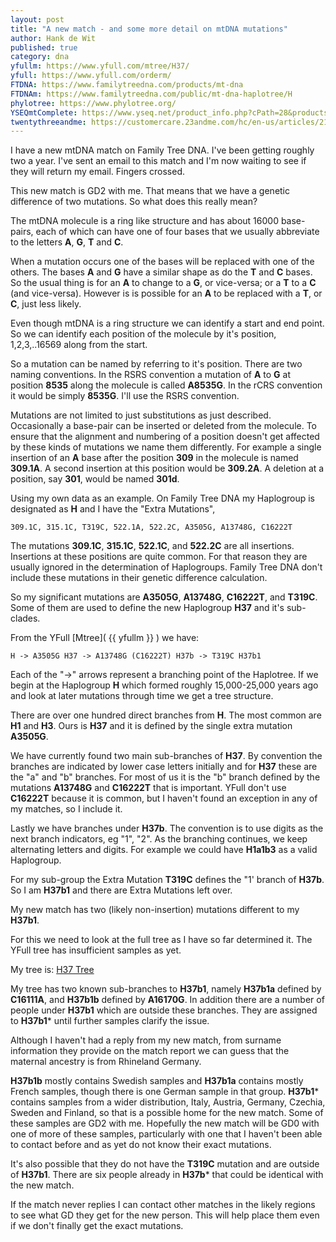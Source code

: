 ```yaml
---
layout: post
title: "A new match - and some more detail on mtDNA mutations"
author: Hank de Wit
published: true
category: dna
yfullm: https://www.yfull.com/mtree/H37/
yfull: https://www.yfull.com/orderm/
FTDNA: https://www.familytreedna.com/products/mt-dna
FTDNAm: https://www.familytreedna.com/public/mt-dna-haplotree/H
phylotree: https://www.phylotree.org/
YSEQmtComplete: https://www.yseq.net/product_info.php?cPath=28&products_id=38291&osCsid=46f722a4ee1facc677c4c4839f0131bb
twentythreeandme: https://customercare.23andme.com/hc/en-us/articles/212880257-Maternal-Haplogroups-mtDNA
---
```


I have a new mtDNA match on Family Tree DNA. I've been getting roughly two a year. I've sent an email to this match and I'm now waiting to see if they will return my email. Fingers crossed.

This new match is GD2 with me. That means that we have a genetic difference of two mutations. So what does this really mean?

The mtDNA molecule is a ring like structure and has about 16000 base-pairs, each of which can have one of four bases that we usually abbreviate to the letters **A**, **G**, **T** and **C**. 

When a mutation occurs one of the bases will be replaced with one of the others. The bases **A** and **G** have a similar shape as do the **T** and **C** bases. So the usual thing is for an **A** to change to a **G**, or vice-versa; or a **T** to a **C** (and vice-versa). However is is possible for an **A** to be replaced with a **T**, or **C**, just less likely. 

Even though mtDNA is a ring structure we can identify a start and end point. So we can identify each position of the molecule by it's position, 1,2,3,..16569 along from the start.

So a mutation can be named by referring to it's position. There are two naming conventions. In the RSRS convention a mutation of **A** to **G** at position **8535** along the molecule is called **A8535G**. In the rCRS convention it would be simply **8535G**. I'll use the RSRS convention.

Mutations are not limited to just substitutions as just described. Occasionally a base-pair can be inserted or deleted from the molecule. To ensure that the alignment and numbering of a position doesn't get affected by these kinds of mutations we name them differently. For example a single insertion of an **A** base after the position **309** in the molecule is named **309.1A**. A second insertion at this position would be **309.2A**. A deletion at a position, say **301**, would be named **301d**.

Using my own data as an example. On Family Tree DNA my Haplogroup is designated as **H** and I have the "Extra Mutations",  

    309.1C, 315.1C, T319C, 522.1A, 522.2C, A3505G, A13748G, C16222T

The mutations **309.1C**, **315.1C**, **522.1C**, and **522.2C** are all insertions. Insertions at these positions are quite common. For that reason they are usually ignored in the determination of Haplogroups. Family Tree DNA don't include these mutations in their genetic difference calculation.

So my significant mutations are **A3505G**, **A13748G**, **C16222T**, and **T319C**. Some of them are used to define the new Haplogroup **H37** and it's sub-clades.

From the YFull [Mtree]( {{ yfullm }} ) we have:

    H -> A3505G H37 -> A13748G (C16222T) H37b -> T319C H37b1

Each of the "->" arrows represent a branching point of the Haplotree. If we begin at the Haplogroup **H** which formed roughly 15,000-25,000 years ago and look at later mutations through time we get a tree structure. 

There are over one hundred direct branches from **H**. The most common are **H1** and **H3**. Ours is **H37** and it is defined by the single extra mutation **A3505G**. 

We have currently found two main sub-branches of **H37**. By convention the branches are indicated by lower case letters initially and for **H37** these are the "a" and "b" branches. For most of us it is the "b" branch defined by the mutations **A13748G** and **C16222T** that is important. YFull don't use **C16222T** because it is common, but I haven't found an exception in any of my matches, so I include it. 

Lastly we have branches under **H37b**. The convention is to use digits as the next branch indicators, eg "1", "2". As the branching continues, we keep alternating letters and digits. For example we could have **H1a1b3** as a valid Haplogroup. 

For my sub-group the Extra Mutation **T319C** defines the "1' branch of **H37b**. So I am **H37b1** and there are Extra Mutations left over.

My new match has two (likely non-insertion) mutations different to my **H37b1**. 

For this we need to look at the full tree as I have so far determined it. The YFull tree has insufficient samples as yet. 

My tree is: [H37 Tree](/h37/h37_complex.html)

My tree has two known sub-branches to **H37b1**, namely **H37b1a** defined by **C16111A**, and **H37b1b** defined by  **A16170G**. In addition there are a number of people under **H37b1** which are outside these branches. They are assigned to **H37b1*** until further samples clarify the issue.

Although I haven't had a reply from my new match, from surname information they provide on the match report we can guess that the maternal ancestry is from Rhineland Germany. 

**H37b1b** mostly contains Swedish samples and **H37b1a** contains mostly French samples, though there is one German sample in that group. **H37b1*** contains samples from a wider distribution, Italy, Austria, Germany, Czechia, Sweden and Finland, so that is a possible home for the new match. Some of these samples are GD2 with me. Hopefully the new match will be GD0 with one of more of these samples, particularly with one that I haven't been able to contact before and as yet do not know their exact mutations.

It's also possible that they do not have the **T319C** mutation and are outside of **H37b1**. There are six people already in **H37b*** that could be identical with the new match.

If the match never replies I can contact other matches in the likely regions to see what GD they get for the new person. This will help place them even if we don't finally get the exact mutations.